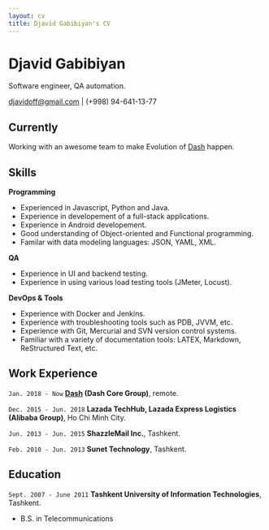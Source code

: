 ```yaml
---
layout: cv
title: Djavid Gabibiyan's CV
---
```

# Djavid Gabibiyan
Software engineer, QA automation.

<div id="webaddress">
  <a href="mailto:djavidoff@gmail.com">djavidoff@gmail.com</a>
| <span>(+998) 94-641-13-77</span>
</div>

## Currently

Working with an awesome team to make Evolution of [Dash](https://www.dash.org) happen.

## Skills

__Programming__

- Experienced in Javascript, Python and Java.
- Experience in developement of a full-stack applications.
- Experience in Android developement.
- Good understanding of Object-oriented and Functional programming.
- Familar with data modeling languages: JSON, YAML, XML.

__QA__

- Experience in UI and backend testing.
- Experience in using various load testing tools (JMeter, Locust).

__DevOps & Tools__

- Experience with Docker and Jenkins.
- Experience with troubleshooting tools such as PDB, JVVM, etc.
- Experience with Git, Mercurial and SVN version control systems.
- Familiar with a variety of documentation tools: LATEX, Markdown, ReStructured Text, etc.

## Work Experience

`Jan. 2018 - Now`
__[Dash](https://www.dash.org/) (Dash Core Group)__, remote.

`Dec. 2015 - Jun. 2018`
__Lazada TechHub, Lazada Express Logistics (Alibaba Group)__, Ho Chi Minh City.

`Jun. 2013 - Jun. 2015`
__ShazzleMail Inc.__, Tashkent.

`Feb. 2010 - Jun. 2013`
__Sunet Technology__, Tashkent.

## Education

`Sept. 2007 - June 2011`
__Tashkent University of Information Technologies__, Tashkent.

- B.S. in Telecommunications

<!-- ### Footer

Last updated: September 2019 -->
